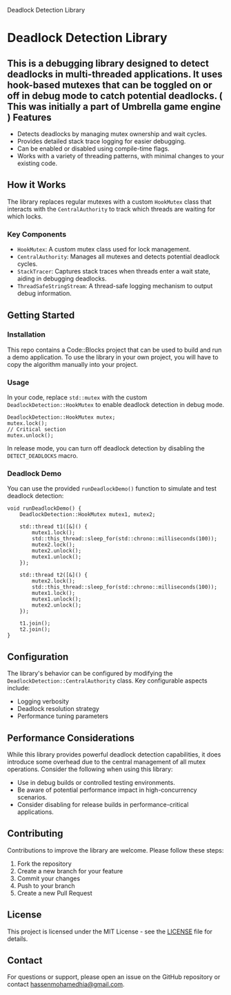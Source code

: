   Deadlock Detection Library 

Deadlock Detection Library
==========================

This is a debugging library designed to detect deadlocks in multi-threaded applications. It uses hook-based mutexes that can be toggled on or off in debug mode to catch potential deadlocks.
( This was initially a part of Umbrella game engine )
Features
--------

*   Detects deadlocks by managing mutex ownership and wait cycles.
*   Provides detailed stack trace logging for easier debugging.
*   Can be enabled or disabled using compile-time flags.
*   Works with a variety of threading patterns, with minimal changes to your existing code.

How it Works
------------

The library replaces regular mutexes with a custom `HookMutex` class that interacts with the `CentralAuthority` to track which threads are waiting for which locks.

### Key Components

*   `HookMutex`: A custom mutex class used for lock management.
*   `CentralAuthority`: Manages all mutexes and detects potential deadlock cycles.
*   `StackTracer`: Captures stack traces when threads enter a wait state, aiding in debugging deadlocks.
*   `ThreadSafeStringStream`: A thread-safe logging mechanism to output debug information.

Getting Started
---------------

### Installation

This repo contains a Code::Blocks project that can be used to build and run a demo application. To use the library in your own project, you will have to copy the algorithm manually into your project.
    

### Usage

In your code, replace `std::mutex` with the custom `DeadlockDetection::HookMutex` to enable deadlock detection in debug mode.

    
    DeadlockDetection::HookMutex mutex;
    mutex.lock();
    // Critical section
    mutex.unlock();
    

In release mode, you can turn off deadlock detection by disabling the `DETECT_DEADLOCKS` macro.

### Deadlock Demo

You can use the provided `runDeadlockDemo()` function to simulate and test deadlock detection:

    
    void runDeadlockDemo() {
        DeadlockDetection::HookMutex mutex1, mutex2;
    
        std::thread t1([&]() {
            mutex1.lock();
            std::this_thread::sleep_for(std::chrono::milliseconds(100));
            mutex2.lock();
            mutex2.unlock();
            mutex1.unlock();
        });
    
        std::thread t2([&]() {
            mutex2.lock();
            std::this_thread::sleep_for(std::chrono::milliseconds(100));
            mutex1.lock();
            mutex1.unlock();
            mutex2.unlock();
        });
    
        t1.join();
        t2.join();
    }
    

Configuration
-------------

The library's behavior can be configured by modifying the `DeadlockDetection::CentralAuthority` class. Key configurable aspects include:

*   Logging verbosity
*   Deadlock resolution strategy
*   Performance tuning parameters

Performance Considerations
--------------------------

While this library provides powerful deadlock detection capabilities, it does introduce some overhead due to the central management of all mutex operations. Consider the following when using this library:

*   Use in debug builds or controlled testing environments.
*   Be aware of potential performance impact in high-concurrency scenarios.
*   Consider disabling for release builds in performance-critical applications.

Contributing
------------

Contributions to improve the library are welcome. Please follow these steps:

1.  Fork the repository
2.  Create a new branch for your feature
3.  Commit your changes
4.  Push to your branch
5.  Create a new Pull Request

License
-------

This project is licensed under the MIT License - see the [LICENSE](LICENSE) file for details.

Contact
-------

For questions or support, please open an issue on the GitHub repository or contact [hassenmohamedhia@gmail.com](mailto:hassenmohamedhia@gmail.com).
